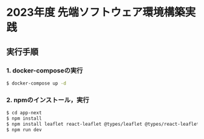 # 2023年度 先端ソフトウェア環境構築実践

## 実行手順

### 1. docker-composeの実行

```sh
$ docker-compose up -d
```

### 2. npmのインストール，実行

```sh
$ cd app-next
$ npm install
$ npm install leaflet react-leaflet @types/leaflet @types/react-leaflet
$ npm run dev
```
